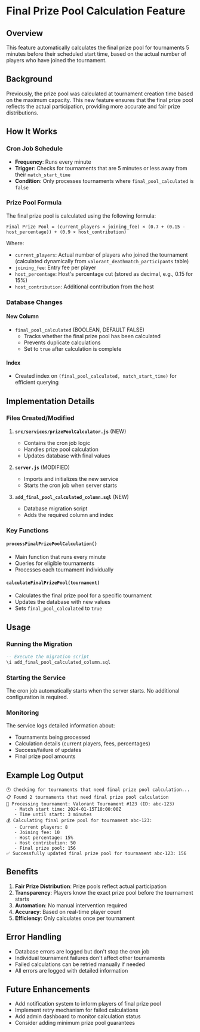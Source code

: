 # Final Prize Pool Calculation Feature

## Overview

This feature automatically calculates the final prize pool for tournaments 5 minutes before their scheduled start time, based on the actual number of players who have joined the tournament.

## Background

Previously, the prize pool was calculated at tournament creation time based on the maximum capacity. This new feature ensures that the final prize pool reflects the actual participation, providing more accurate and fair prize distributions.

## How It Works

### Cron Job Schedule

- **Frequency**: Runs every minute
- **Trigger**: Checks for tournaments that are 5 minutes or less away from their `match_start_time`
- **Condition**: Only processes tournaments where `final_pool_calculated` is `false`

### Prize Pool Formula

The final prize pool is calculated using the following formula:

```
Final Prize Pool = (current_players × joining_fee) × (0.7 + (0.15 - host_percentage)) + (0.9 × host_contribution)
```

Where:

- `current_players`: Actual number of players who joined the tournament (calculated dynamically from `valorant_deathmatch_participants` table)
- `joining_fee`: Entry fee per player
- `host_percentage`: Host's percentage cut (stored as decimal, e.g., 0.15 for 15%)
- `host_contribution`: Additional contribution from the host

### Database Changes

#### New Column

- `final_pool_calculated` (BOOLEAN, DEFAULT FALSE)
  - Tracks whether the final prize pool has been calculated
  - Prevents duplicate calculations
  - Set to `true` after calculation is complete

#### Index

- Created index on `(final_pool_calculated, match_start_time)` for efficient querying

## Implementation Details

### Files Created/Modified

1. **`src/services/prizePoolCalculator.js`** (NEW)

   - Contains the cron job logic
   - Handles prize pool calculation
   - Updates database with final values

2. **`server.js`** (MODIFIED)

   - Imports and initializes the new service
   - Starts the cron job when server starts

3. **`add_final_pool_calculated_column.sql`** (NEW)
   - Database migration script
   - Adds the required column and index

### Key Functions

#### `processFinalPrizePoolCalculation()`

- Main function that runs every minute
- Queries for eligible tournaments
- Processes each tournament individually

#### `calculateFinalPrizePool(tournament)`

- Calculates the final prize pool for a specific tournament
- Updates the database with new values
- Sets `final_pool_calculated` to `true`

## Usage

### Running the Migration

```sql
-- Execute the migration script
\i add_final_pool_calculated_column.sql
```

### Starting the Service

The cron job automatically starts when the server starts. No additional configuration is required.

### Monitoring

The service logs detailed information about:

- Tournaments being processed
- Calculation details (current players, fees, percentages)
- Success/failure of updates
- Final prize pool amounts

## Example Log Output

```
🕐 Checking for tournaments that need final prize pool calculation...
📋 Found 2 tournaments that need final prize pool calculation
🎯 Processing tournament: Valorant Tournament #123 (ID: abc-123)
   - Match start time: 2024-01-15T10:00:00Z
   - Time until start: 3 minutes
💰 Calculating final prize pool for tournament abc-123:
   - Current players: 8
   - Joining fee: 10
   - Host percentage: 15%
   - Host contribution: 50
   - Final prize pool: 156
✅ Successfully updated final prize pool for tournament abc-123: 156
```

## Benefits

1. **Fair Prize Distribution**: Prize pools reflect actual participation
2. **Transparency**: Players know the exact prize pool before the tournament starts
3. **Automation**: No manual intervention required
4. **Accuracy**: Based on real-time player count
5. **Efficiency**: Only calculates once per tournament

## Error Handling

- Database errors are logged but don't stop the cron job
- Individual tournament failures don't affect other tournaments
- Failed calculations can be retried manually if needed
- All errors are logged with detailed information

## Future Enhancements

- Add notification system to inform players of final prize pool
- Implement retry mechanism for failed calculations
- Add admin dashboard to monitor calculation status
- Consider adding minimum prize pool guarantees
